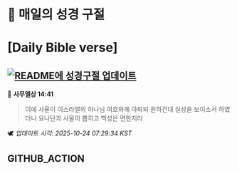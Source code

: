 # 🙏 매일의 성경 구절
# [Daily Bible verse]
## [![README에 성경구절 업데이트](https://github.com/DONGSUKA/first_test/actions/workflows/update-readme-bible.yml/badge.svg)](https://github.com/DONGSUKA/first_test/actions/workflows/update-readme-bible.yml)
<!-- START_BIBLE_VERSE -->
📖 **사무엘상 14:41**
> 이에 사울이 이스라엘의 하나님 여호와께 아뢰되 원하건대 실상을 보이소서 하였더니 요나단과 사울이 뽑히고 백성은 면한지라

🕊️ _업데이트 시각: 2025-10-24 07:29:34 KST_
  <!-- END_BIBLE_VERSE -->
## GITHUB_ACTION
